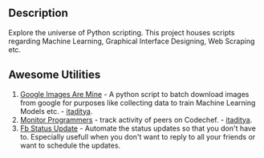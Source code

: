 ## Description

Explore the universe of Python scripting. This project houses scripts regarding Machine Learning, Graphical Interface Designing, Web Scraping etc.

## Awesome Utilities

 1. [Google Images Are Mine](https://github.com/itaditya/GoogleImagesAreMine) - A python script to batch download images from google for purposes like collecting data to train Machine Learning Models etc. - [itaditya](https://github.com/itaditya).
 2. [Monitor Programmers](https://github.com/itaditya/Python-/tree/master/Scrape/monitorProgrammers) - track activity of peers on Codechef. - [itaditya](https://github.com/itaditya).
 3. [Fb Status Update](https://github.com/itaditya/Python-/tree/master/Scrape/selenium/Fb) - Automate the status updates so that you don't have to. Especially usefull when you don't want to reply to all your friends or want to schedule the updates.
